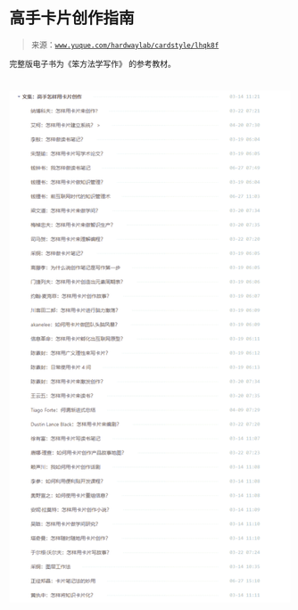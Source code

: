 # 高手卡片创作指南

> 来源：[`www.yuque.com/hardwaylab/cardstyle/lhqk8f`](https://www.yuque.com/hardwaylab/cardstyle/lhqk8f)



完整版电子书为《笨方法学写作》 的参考教材。 

# ![133baa47-1c95-460c-afb3-054446f24f05.png](img/1fc0d29176ae977ba2bb527ab8f3f6e9.png)